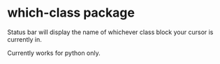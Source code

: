 # which-class package

Status bar will display the name of whichever class block your cursor is currently in.

Currently works for python only.
